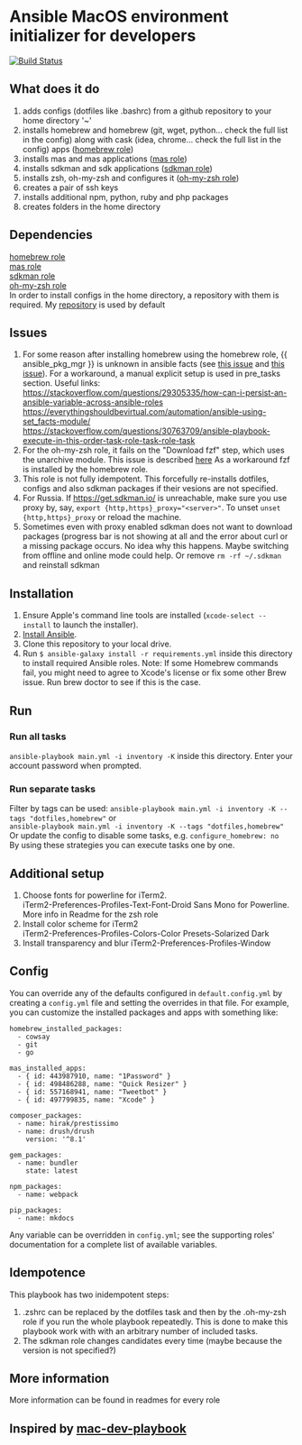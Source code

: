 # Ansible MacOS environment initializer for developers
[![Build Status](https://travis-ci.org/GlaIZier/macos-environment.svg?branch=master)](https://travis-ci.org/GlaIZier/macos-environment)

## What does it do
1. adds configs (dotfiles like .bashrc) from a github repository to your home directory '~'
2. installs homebrew and homebrew (git, wget, python... check the full list in the config) along with cask (idea, chrome... check the full list in the config) apps ([homebrew role](https://github.com/geerlingguy/ansible-role-homebrew))
3. installs mas and mas applications ([mas role](https://github.com/geerlingguy/ansible-role-mas))
4. installs sdkman and sdk applications ([sdkman role](https://github.com/Comcast/ansible-sdkman))
5. installs zsh, oh-my-zsh and configures it ([oh-my-zsh role](https://github.com/viasite-ansible/ansible-role-zsh))
6. creates a pair of ssh keys
7. installs additional npm, python, ruby and php packages
8. creates folders in the home directory

## Dependencies
[homebrew role](https://github.com/geerlingguy/ansible-role-homebrew)\
[mas role](https://github.com/geerlingguy/ansible-role-mas)\
[sdkman role](https://github.com/Comcast/ansible-sdkman)\
[oh-my-zsh role](https://github.com/viasite-ansible/ansible-role-zsh) \
In order to install configs in the home directory, a repository with them is required. My [repository](https://github.com/GlaIZier/configs) is used by default

## Issues
1. For some reason after installing homebrew using the homebrew role, {{ ansible_pkg_mgr }} is unknown in ansible facts (see [this issue](https://github.com/geerlingguy/ansible-role-homebrew/issues/117) and [this issue](https://github.com/Comcast/ansible-sdkman/issues/42)). For a workaround, a manual explicit setup is used in pre_tasks section. Useful links:
https://stackoverflow.com/questions/29305335/how-can-i-persist-an-ansible-variable-across-ansible-roles \
https://everythingshouldbevirtual.com/automation/ansible-using-set_facts-module/ \
https://stackoverflow.com/questions/30763709/ansible-playbook-execute-in-this-order-task-role-task-role-task 
2. For the oh-my-zsh role, it fails on the "Download fzf" step, which uses the unarchive module. This issue is described [here](https://github.com/viasite-ansible/ansible-role-zsh/issues/18) As a workaround fzf is installed by the homebrew role.
3. This role is not fully idempotent. This forcefully re-installs dotfiles, configs and also sdkman packages if their vesions are not specified. 
4. For Russia. If https://get.sdkman.io/ is unreachable, make sure you use proxy by, say, `export {http,https}_proxy="<server>"`. To unset `unset {http,https}_proxy` or reload the machine. 
5. Sometimes even with proxy enabled sdkman does not want to download packages (progress bar is not showing at all and the error about curl or a missing package occurs. No idea why this happens. Maybe switching from offline and online mode could help. Or remove `rm -rf ~/.sdkman` and reinstall sdkman

## Installation
  1. Ensure Apple's command line tools are installed (`xcode-select --install` to launch the installer).
  2. [Install Ansible](http://docs.ansible.com/intro_installation.html).
  3. Clone this repository to your local drive.
  4. Run `$ ansible-galaxy install -r requirements.yml` inside this directory to install required Ansible roles.
Note: If some Homebrew commands fail, you might need to agree to Xcode's license or fix some other Brew issue. Run brew doctor to see if this is the case.

## Run
### Run all tasks
`ansible-playbook main.yml -i inventory -K` inside this directory. Enter your account password when prompted. 
### Run separate tasks
Filter by tags can be used: `ansible-playbook main.yml -i inventory -K --tags "dotfiles,homebrew"` or \
`ansible-playbook main.yml -i inventory -K --tags "dotfiles,homebrew"` \
Or update the config to disable some tasks, e.g. `configure_homebrew: no` \
By using these strategies you can execute tasks one by one.

## Additional setup
1. Choose fonts for powerline for iTerm2. \
 iTerm2-Preferences-Profiles-Text-Font-Droid Sans Mono for Powerline. \
 More info in Readme for the zsh role
2. Install color scheme for iTerm2 \
iTerm2-Preferences-Profiles-Colors-Color Presets-Solarized Dark
3. Install transparency and blur
iTerm2-Preferences-Profiles-Window

## Config
You can override any of the defaults configured in `default.config.yml` by creating a `config.yml` file and setting the overrides in that file. For example, you can customize the installed packages and apps with something like:

    homebrew_installed_packages:
      - cowsay
      - git
      - go
    
    mas_installed_apps:
      - { id: 443987910, name: "1Password" }
      - { id: 498486288, name: "Quick Resizer" }
      - { id: 557168941, name: "Tweetbot" }
      - { id: 497799835, name: "Xcode" }
    
    composer_packages:
      - name: hirak/prestissimo
      - name: drush/drush
        version: '^8.1'
    
    gem_packages:
      - name: bundler
        state: latest
    
    npm_packages:
      - name: webpack
    
    pip_packages:
      - name: mkdocs

Any variable can be overridden in `config.yml`; see the supporting roles' documentation for a complete list of available variables.

## Idempotence
This playbook has two inidempotent steps:
1. .zshrc can be replaced by the dotfiles task and then by the .oh-my-zsh role if you run the whole playbook repeatedly. This is done to make this playbook work with with an arbitrary number of included tasks. 
2. The sdkman role changes candidates every time (maybe because the version is not specified?)

## More information
More information can be found in readmes for every role

## Inspired by [mac-dev-playbook](https://github.com/geerlingguy/mac-dev-playbook) 
